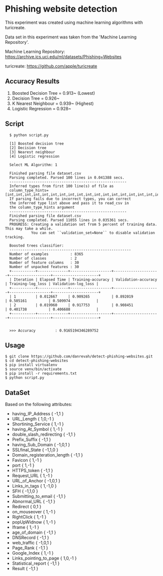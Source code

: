 # Phishing website detection

This experiment was created using machine learning algorithms with turicreate. 

Data set in this experiment was taken from the 'Machine Learning Repository'.


Machine Learning Repository: https://archive.ics.uci.edu/ml/datasets/Phishing+Websites

turicreate: https://github.com/apple/turicreate

## Accuracy Results

1. Boosted Decision Tree = 0.913~  (Lowest)
2. Decision Tree         = 0.926~
3. K Nearest Neighbour   = 0.939~ (Highest)
4. Logistic Regression   = 0.928~ 

## Script

```terminal
  $ python script.py
  
  [1] Boosted decision tree
  [2] Decision tree
  [3] Nearest neighbour
  [4] Logistic regression
  
  Select ML Algorithm: 1
  
  Finished parsing file dataset.csv
  Parsing completed. Parsed 100 lines in 0.041388 secs.
  ------------------------------------------------------
  Inferred types from first 100 line(s) of file as
  column_type_hints=[int,int,int,int,int,int,int,int,int,int,int,int,int,int,int,int,int,int,int,int,int,int,int,int,int,int,int,int,int,int,int]
  If parsing fails due to incorrect types, you can correct
  the inferred type list above and pass it to read_csv in
  the column_type_hints argument
  ------------------------------------------------------
  Finished parsing file dataset.csv
  Parsing completed. Parsed 11055 lines in 0.035361 secs.
  PROGRESS: Creating a validation set from 5 percent of training data. This may take a while.
            You can set ``validation_set=None`` to disable validation tracking.
  
  Boosted trees classifier:
  --------------------------------------------------------
  Number of examples          : 8365
  Number of classes           : 2
  Number of feature columns   : 30
  Number of unpacked features : 30
  +-----------+--------------+-------------------+---------------------+-------------------+---------------------+
  | Iteration | Elapsed Time | Training-accuracy | Validation-accuracy | Training-log_loss | Validation-log_loss |
  +-----------+--------------+-------------------+---------------------+-------------------+---------------------+
  | 1         | 0.012667     | 0.909265          | 0.892019            | 0.505161          | 0.509974            |
  | 2         | 0.019960     | 0.917753          | 0.908451            | 0.401738          | 0.406688            |
  +-----------+--------------+-------------------+---------------------+-------------------+---------------------+
  
  
  >>> Accuracy         : 0.9165194346289752
```

## Usage

  ```terminal
  $ git clone https://github.com/danrevah/detect-phishing-websites.git
  $ cd detect-phishing-websites
  $ pip install virtualenv
  $ source venv/bin/activate
  $ pip install -r requirements.txt
  $ python script.py
  ``` 
 
## DataSet
Based on the following attributes: 

 * having_IP_Address  { -1,1 } 
 * URL_Length   { 1,0,-1 } 
 * Shortining_Service { 1,-1 } 
 * having_At_Symbol   { 1,-1 } 
 * double_slash_redirecting { -1,1 } 
 * Prefix_Suffix  { -1,1 } 
 * having_Sub_Domain  { -1,0,1 } 
 * SSLfinal_State  { -1,1,0 } 
 * Domain_registeration_length { -1,1 } 
 * Favicon { 1,-1 } 
 * port { 1,-1 } 
 * HTTPS_token { -1,1 } 
 * Request_URL  { 1,-1 } 
 * URL_of_Anchor { -1,0,1 } 
 * Links_in_tags { 1,-1,0 } 
 * SFH  { -1,1,0 } 
 * Submitting_to_email { -1,1 } 
 * Abnormal_URL { -1,1 } 
 * Redirect  { 0,1 } 
 * on_mouseover  { 1,-1 } 
 * RightClick  { 1,-1 } 
 * popUpWidnow  { 1,-1 } 
 * Iframe { 1,-1 } 
 * age_of_domain  { -1,1 } 
 * DNSRecord   { -1,1 } 
 * web_traffic  { -1,0,1 } 
 * Page_Rank { -1,1 } 
 * Google_Index { 1,-1 } 
 * Links_pointing_to_page { 1,0,-1 } 
 * Statistical_report { -1,1 } 
 * Result  { -1,1 }
